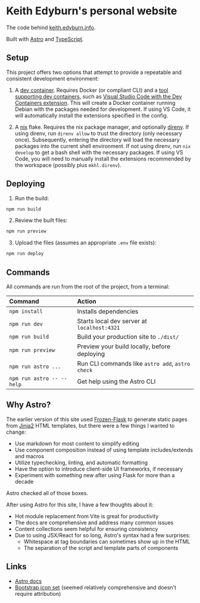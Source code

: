 # Keith Edyburn's personal website

The code behind [keith.edyburn.info](https://keith.edyburn.info).

Built with [Astro](https://astro.build/) and
[TypeScript](https://www.typescriptlang.org/).

## Setup

This project offers two options that attempt to provide a repeatable and
consistent development environment:

1. A [dev container](https://containers.dev/). Requires Docker (or compliant
   CLI) and a [tool supporting dev
   containers](https://containers.dev/supporting), such as [Visual Studio Code
   with the Dev Containers
   extension](https://code.visualstudio.com/docs/devcontainers/containers). This
   will create a Docker container running Debian with the packages needed for
   development. If using VS Code, it will automatically install the extensions
   specified in the config.

2. A [nix](https://nixos.org/) flake. Requires the nix package manager, and
   optionally [direnv](https://direnv.net/). If using direnv, run `direnv allow`
   to trust the directory (only necessary once). Subsequently, entering the
   directory will load the necessary packages into the current shell
   environment. If not using direnv, run `nix develop` to get a bash shell with
   the necessary packages. If using VS Code, you will need to manually install
   the extensions recommended by the workspace (possibly plus `mkhl.direnv`).

## Deploying

1. Run the build:

```bash
npm run build
```

2. Review the built files:

```bash
npm run preview
```

3. Upload the files (assumes an appropriate `.env` file exists):

```bash
npm run deploy
```

## Commands

All commands are run from the root of the project, from a terminal:

| Command                   | Action                                           |
| :------------------------ | :----------------------------------------------- |
| `npm install`             | Installs dependencies                            |
| `npm run dev`             | Starts local dev server at `localhost:4321`      |
| `npm run build`           | Build your production site to `./dist/`          |
| `npm run preview`         | Preview your build locally, before deploying     |
| `npm run astro ...`       | Run CLI commands like `astro add`, `astro check` |
| `npm run astro -- --help` | Get help using the Astro CLI                     |

## Why Astro?

The earlier version of this site used
[Frozen-Flask](https://frozen-flask.readthedocs.io/en/latest/) to generate
static pages from [Jinja2](https://palletsprojects.com/p/jinja/) HTML templates,
but there were a few things I wanted to change:

- Use markdown for most content to simplify editing
- Use component composition instead of using template includes/extends and macros
- Utilize typechecking, linting, and automatic formatting
- Have the option to introduce client-side UI frameworks, if necessary
- Experiment with something new after using Flask for more than a decade

Astro checked all of those boxes.

After using Astro for this site, I have a few thoughts about it:

- Hot module replacement from Vite is great for productivity
- The docs are comprehensive and address many common issues
- Content collections seem helpful for ensuring consistency
- Due to using JSX/React for so long, Astro's syntax had a few surprises:
  - Whitespace at tag boundaries can sometimes show up in the HTML
  - The separation of the script and template parts of components

## Links

- [Astro docs](https://docs.astro.build)
- [Bootstrap icon set](https://icon-sets.iconify.design/bi/?attribution=false)
  (seemed relatively comprehensive and doesn't require attribution)

